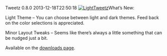 Tweetz 0.8.0
2013-12-18T22:50:18
[![LightTweetz](/content/images/blog/Windows-Live-Writer/Tweetz-0.8.0_FA11/LightTweetz_thumb.png)](/content/images/blog/Windows-Live-Writer/Tweetz-0.8.0_FA11/LightTweetz_2.png)What’s New:

Light Theme – You can choose between light and dark themes. Feed back on the color selections is appreciated.

Minor Layout Tweaks – Seems like there’s always a little something that can be nudged just a bit.

Available on the [downloads page](/downloads).
